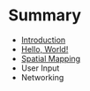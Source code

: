 # Summary

* [Introduction](README.md)
* [Hello, World!](chapter1.md)
* [Spatial Mapping](spatial-mapping.md)
* User Input
* Networking

